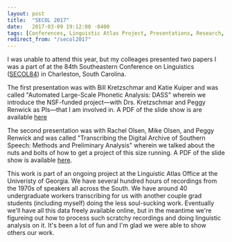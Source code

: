 ```yaml
---
layout: post
title:  "SECOL 2017"
date:   2017-03-09 19:12:00 -0400
tags: [Conferences, Linguistic Atlas Project, Presentations, Research, Skills]
redirect_from: "/secol2017"
---
```


I was unable to attend this year, but my colleages presented two papers I was a part of at the 84th Southeastern Conference on Linguistics ([SECOL84](http://conf2017.secol.org)) in Charleston, South Carolina.

The first presentation was with Bill Kretzschmar and Katie Kuiper and was called "Automated Large-Scale Phonetic Analysis: DASS" wherein we introduce the NSF-funded project—with Drs. Kretzschmar and Peggy Renwick as PIs—that I am involved in. A PDF of the slide show is are available <a href="/downloads/170310-SECOL84a-slides.pdf" target="_blank">here</a>

The second presentation was with Rachel Olsen, Mike Olsen, and Peggy Renwick and was called "Transcribing the Digital Archive of Southern Speech: Methods and Preliminary Analysis" wherein we talked about the nuts and bolts of how to get a project of this size running. A PDF of the slide show is available <a href="/downloads/170310-SECOL84b-slides.pdf" target="_blank">here</a>.

This work is part of an ongoing project at the Linguistic Atlas Office at the Univeristy of Georgia. We have several hundred hours of recordings from the 1970s of speakers all across the South. We have around 40 undergraduate workers transcribing for us with another couple grad students (including myself) doing the less soul-sucking work. Eventually we'll have all this data freely available online, but in the meantime we're figureing out how to process such scratchy recordings and doing linguistic analysis on it. It's been a lot of fun and I'm glad we were able to show others our work.